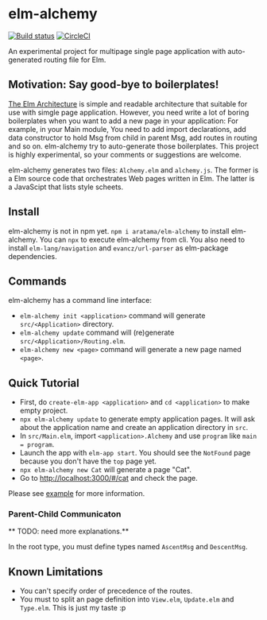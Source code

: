 # elm-alchemy 

[![Build status](https://ci.appveyor.com/api/projects/status/8yvgjo92gk8jkw1j?svg=true)](https://ci.appveyor.com/project/aratama/elm-alchemy)
[![CircleCI](https://circleci.com/gh/aratama/elm-alchemy.svg?style=svg)](https://circleci.com/gh/aratama/elm-alchemy)

An experimental project for multipage single page application with auto-generated routing file for Elm.

## Motivation: Say good-bye to boilerplates!

[The Elm Architecture](https://guide.elm-lang.org/architecture/) is simple and readable architecture that suitable for use with simgle page application.
However, you need write a lot of boring boilerplates when you want to add a new page in your application: 
For example, in your Main module, You need to add import declarations, add data constructor to hold Msg from child in parent Msg, add routes in routing and so on. 
elm-alchemy try to auto-generate those boilerplates. This project is highly experimental, so your comments or suggestions are welcome.

elm-alchemy generates two files: `Alchemy.elm` and `alchemy.js`. The former is a Elm source code that orchestrates Web pages written in Elm. The latter is a JavaScipt that lists style scheets.

## Install

elm-alchemy is not in npm yet. `npm i aratama/elm-alchemy` to install elm-alchemy. 
You can `npx` to execute elm-alchemy from cli.
You also need to install `elm-lang/navigation` and `evancz/url-parser` as elm-package dependencies.

## Commands

elm-alchemy has a command line interface:

* `elm-alchemy init <application>` command will generate `src/<Application>` directory.
* `elm-alchemy update` command will (re)generate `src/<Application>/Routing.elm`.
* `elm-alchemy new <page>` command will generate a new page named `<page>`.

## Quick Tutorial 

* First, do `create-elm-app <application>` and `cd <application>` to make empty project.
* `npx elm-alchemy update` to generate empty application pages. It will ask about the application name and create an application directory in `src`. 
* In `src/Main.elm`, import `<application>.Alchemy` and use `program` like `main = program`.
* Launch the app with `elm-app start`. You should see the `NotFound` page because you don't have the `top` page yet.
* `npx elm-alchemy new Cat` will generate a page "Cat".
* Go to [http://localhost:3000/#/cat](http://localhost:3000/#/cat) and check the page.

Please see [example](example) for more information.


### Parent-Child Communicaton

** TODO: need more explanations.** 

In the root type, you must define types named `AscentMsg` and `DescentMsg`. 


## Known Limitations

* You can't specify order of precedence of the routes.
* You must to split an page definition into `View.elm`, `Update.elm` and `Type.elm`. This is just my taste :p